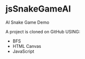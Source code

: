 # jsSnakeGameAI
AI Snake Game Demo

A project is cloned on GitHub
USING:
+ BFS
+ HTML Canvas
+ JavaScript
